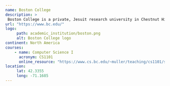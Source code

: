 ```yaml
---
name: Boston College 
description: >
 Boston College is a private, Jesuit research university in Chestnut Hill, Massachusetts. Founded in 1863, the university has more than 9,300 full-time undergraduates and nearly 5,000 graduate students. 
url: "https://www.bc.edu/"
logo:
     path: academic_institution/boston.png
     alt: Boston College logo
continent: North America
courses:
    - name: Computer Science I 
      acronym: CS1101
      online_resource: "https://www.cs.bc.edu/~muller/teaching/cs1101/s16/"
location:
     lat: 42.3355
     long: -71.1685
---
```


